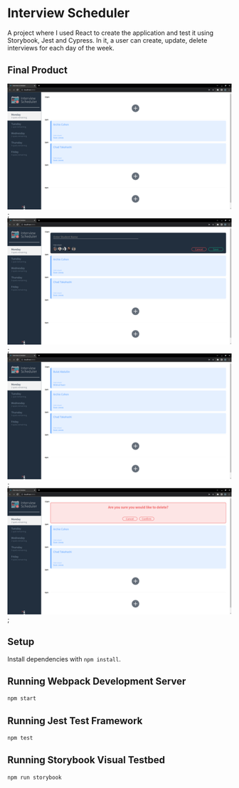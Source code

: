 # Interview Scheduler

A project where I used React to create the application and test it using Storybook, Jest and Cypress.
In it, a user can create, update, delete interviews for each day of the week.

## Final Product

!["Screenshot of the web app"](https://github.com/bulabd/scheduler/blob/master/docs/web-app.png?raw=true);
!["Screenshot of the form to create an interview"](https://github.com/bulabd/scheduler/blob/master/docs/form.png?raw=true);
!["Screenshot of the newly created interview"](https://github.com/bulabd/scheduler/blob/master/docs/completed-form.png?raw=true);
!["Screenshot of the warning message when you want to delete an interview"](https://github.com/bulabd/scheduler/blob/master/docs/delete-message.png?raw=true);

## Setup

Install dependencies with `npm install`.

## Running Webpack Development Server

```sh
npm start
```

## Running Jest Test Framework

```sh
npm test
```

## Running Storybook Visual Testbed

```sh
npm run storybook
```
